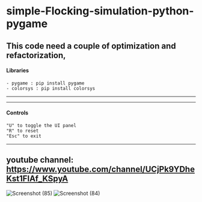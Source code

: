 # simple-Flocking-simulation-python-pygame
This code need a couple of optimization and refactorization,
---
#### Libraries
    - pygame : pip install pygame
    - colorsys : pip install colorsys
---
---
#### Controls
    "U" to toggle the UI panel
    "R" to reset
    "Esc" to exit
---
## youtube channel: https://www.youtube.com/channel/UCjPk9YDheKst1FlAf_KSpyA
![Screenshot (85)](https://user-images.githubusercontent.com/48150537/118163915-26fdb580-b440-11eb-8ef8-a4e292eb32e8.png)
![Screenshot (84)](https://user-images.githubusercontent.com/48150537/118154985-58bd4f00-b435-11eb-897c-0e0e58466291.png)

